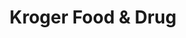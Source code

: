 ---
title: "Kroger Food & Drug"
url: /cincinnati/kroger-food-und-drug-hamilton-avenue/
shop: Supermarkt
---